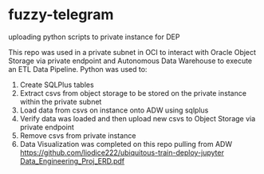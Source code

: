 # fuzzy-telegram
uploading python scripts to private instance for DEP


This repo was used in a private subnet in OCI to interact with Oracle Object Storage via private endpoint and Autonomous Data Warehouse to execute an ETL Data Pipeline. 
Python was used to: 
1) Create SQLPlus tables
2) Extract csvs from object storage to be stored on the private instance within the private subnet
3) Load data from csvs on instance onto ADW using sqlplus
4) Verify data was loaded and then upload new csvs to Object Storage via private endpoint
5) Remove csvs from private instance
6) Data Visualization was completed on this repo pulling from ADW https://github.com/liodice222/ubiquitous-train-deploy-jupyter 
[Data_Engineering_Proj_ERD.pdf](https://github.com/user-attachments/files/17719830/Data_Engineering_Proj_ERD.pdf)
